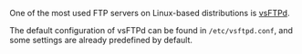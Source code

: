 One of the most used FTP servers on Linux-based distributions is [vsFTPd](https://security.appspot.com/vsftpd.html). 

The default configuration of vsFTPd can be found in `/etc/vsftpd.conf`, and some settings are already predefined by default.